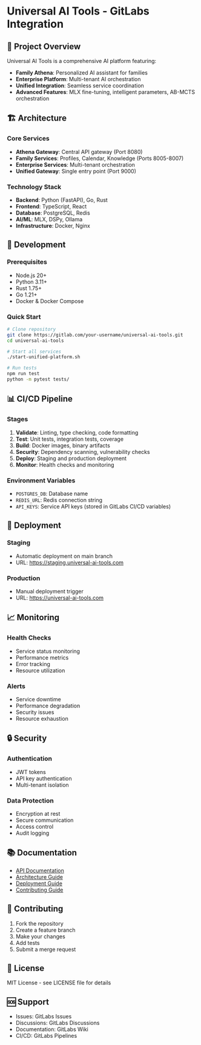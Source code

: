 # Universal AI Tools - GitLabs Integration

## 🚀 Project Overview

Universal AI Tools is a comprehensive AI platform featuring:
- **Family Athena**: Personalized AI assistant for families
- **Enterprise Platform**: Multi-tenant AI orchestration
- **Unified Integration**: Seamless service coordination
- **Advanced Features**: MLX fine-tuning, intelligent parameters, AB-MCTS orchestration

## 🏗️ Architecture

### Core Services
- **Athena Gateway**: Central API gateway (Port 8080)
- **Family Services**: Profiles, Calendar, Knowledge (Ports 8005-8007)
- **Enterprise Services**: Multi-tenant orchestration
- **Unified Gateway**: Single entry point (Port 9000)

### Technology Stack
- **Backend**: Python (FastAPI), Go, Rust
- **Frontend**: TypeScript, React
- **Database**: PostgreSQL, Redis
- **AI/ML**: MLX, DSPy, Ollama
- **Infrastructure**: Docker, Nginx

## 🔧 Development

### Prerequisites
- Node.js 20+
- Python 3.11+
- Rust 1.75+
- Go 1.21+
- Docker & Docker Compose

### Quick Start
```bash
# Clone repository
git clone https://gitlab.com/your-username/universal-ai-tools.git
cd universal-ai-tools

# Start all services
./start-unified-platform.sh

# Run tests
npm run test
python -m pytest tests/
```

## 📊 CI/CD Pipeline

### Stages
1. **Validate**: Linting, type checking, code formatting
2. **Test**: Unit tests, integration tests, coverage
3. **Build**: Docker images, binary artifacts
4. **Security**: Dependency scanning, vulnerability checks
5. **Deploy**: Staging and production deployment
6. **Monitor**: Health checks and monitoring

### Environment Variables
- `POSTGRES_DB`: Database name
- `REDIS_URL`: Redis connection string
- `API_KEYS`: Service API keys (stored in GitLabs CI/CD variables)

## 🚀 Deployment

### Staging
- Automatic deployment on main branch
- URL: https://staging.universal-ai-tools.com

### Production
- Manual deployment trigger
- URL: https://universal-ai-tools.com

## 📈 Monitoring

### Health Checks
- Service status monitoring
- Performance metrics
- Error tracking
- Resource utilization

### Alerts
- Service downtime
- Performance degradation
- Security issues
- Resource exhaustion

## 🔒 Security

### Authentication
- JWT tokens
- API key authentication
- Multi-tenant isolation

### Data Protection
- Encryption at rest
- Secure communication
- Access control
- Audit logging

## 📚 Documentation

- [API Documentation](docs/api/)
- [Architecture Guide](docs/architecture/)
- [Deployment Guide](docs/deployment/)
- [Contributing Guide](docs/contributing/)

## 🤝 Contributing

1. Fork the repository
2. Create a feature branch
3. Make your changes
4. Add tests
5. Submit a merge request

## 📄 License

MIT License - see LICENSE file for details

## 🆘 Support

- Issues: GitLabs Issues
- Discussions: GitLabs Discussions
- Documentation: GitLabs Wiki
- CI/CD: GitLabs Pipelines
